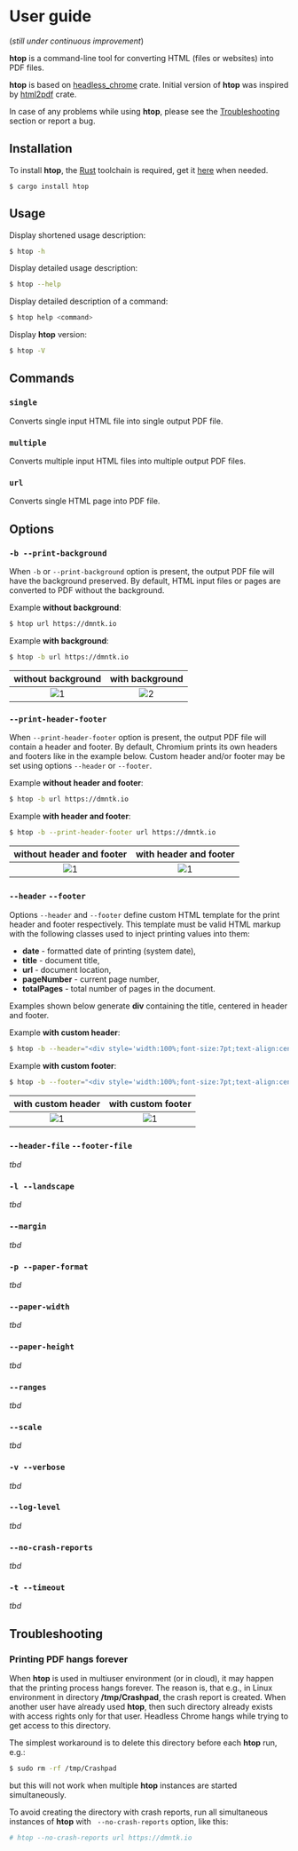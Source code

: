 # User guide

(_still under continuous improvement_)

**htop** is a command-line tool for converting HTML (files or websites) into PDF files.

**htop** is based on [headless_chrome](https://crates.io/crates/headless_chrome) crate.
Initial version of **htop** was inspired by [html2pdf](https://crates.io/crates/html2pdf) crate.

In case of any problems while using **htop**, please see the [Troubleshooting](#Troubleshooting) section or report a bug.  

## Installation

To install **htop**, the [Rust](https://www.rust-lang.org) toolchain is required, get it [here](https://rustup.rs) when needed.

```
$ cargo install htop
```

## Usage

Display shortened usage description:

```bash
$ htop -h
```

Display detailed usage description:

```bash
$ htop --help
```

Display detailed description of a command:

```bash
$ htop help <command>
```

Display **htop** version:

```bash
$ htop -V
```

## Commands

### `single`

Converts single input HTML file into single output PDF file.

### `multiple`

Converts multiple input HTML files into multiple output PDF files.

### `url`

Converts single HTML page into PDF file.

## Options

### `-b --print-background`

When `-b` or `--print-background` option is present, the output PDF file will have the background preserved.
By default, HTML input files or pages are converted to PDF without the background.

Example **without background**:
```bash
$ htop url https://dmntk.io
```
Example **with background**:
```bash
$ htop -b url https://dmntk.io
```

|         without background          |            with background            |
|:-----------------------------------:|:-------------------------------------:|
| ![1](assets/page-no-background.png) | ![2](assets/page-with-background.png) |

### `--print-header-footer`

When `--print-header-footer` option is present, the output PDF file will contain a header and footer.
By default, Chromium prints its own headers and footers like in the example below.
Custom header and/or footer may be set using options `--header` or `--footer`.

Example **without header and footer**:
```bash
$ htop -b url https://dmntk.io
```
Example **with header and footer**:
```bash
$ htop -b --print-header-footer url https://dmntk.io
```

|         without header and footer          |            with header and footer            |
|:------------------------------------------:|:--------------------------------------------:|
| ![1](assets/page-no-header-and-footer.png) | ![1](assets/page-with-header-and-footer.png) |

### `--header` `--footer`

Options `--header` and `--footer` define custom HTML template for the print header and footer respectively.
This template must be valid HTML markup with the following classes used to inject printing values into them:
- **date** - formatted date of printing (system date),
- **title** - document title,
- **url** - document location,
- **pageNumber** - current page number,
- **totalPages** - total number of pages in the document.

Examples shown below generate **div** containing the title, centered in header and footer.

Example **with custom header**:
```bash
$ htop -b --header="<div style='width:100%;font-size:7pt;text-align:center;' class=title></div>" --print-header-footer url https://dmntk.io
```

Example **with custom footer**:
```bash
$ htop -b --footer="<div style='width:100%;font-size:7pt;text-align:center;' class=title></div>" --print-header-footer url https://dmntk.io
```

|            with custom header            |            with custom footer            |
|:----------------------------------------:|:----------------------------------------:|
| ![1](assets/page-with-custom-header.png) | ![1](assets/page-with-custom-footer.png) |

### `--header-file` `--footer-file`

_tbd_

### `-l --landscape`

_tbd_

### `--margin`

_tbd_

### `-p --paper-format`

_tbd_

### `--paper-width`

_tbd_

### `--paper-height`

_tbd_

### `--ranges`

_tbd_

### `--scale`

_tbd_

### `-v --verbose`

_tbd_

### `--log-level`

_tbd_

### `--no-crash-reports`

_tbd_

### `-t --timeout`

_tbd_

## Troubleshooting

### Printing PDF hangs forever

When **htop** is used in multiuser environment (or in cloud), it may happen that the printing process hangs forever.
The reason is, that e.g., in Linux environment in directory **/tmp/Crashpad**, the crash report is created. 
When another user have already used **htop**, then such directory already exists with access rights
only for that user. Headless Chrome hangs while trying to get access to this directory.

The simplest workaround is to delete this directory before each **htop** run, e.g.:
```bash
$ sudo rm -rf /tmp/Crashpad 
```
but this will not work when multiple **htop** instances are started simultaneously.

To avoid creating the directory with crash reports, run all simultaneous instances of **htop** with ` --no-crash-reports` option, like this:
```bash
# htop --no-crash-reports url https://dmntk.io
```
